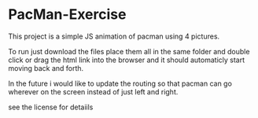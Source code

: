 # PacMan-Exercise

This project is a simple JS animation of pacman using 4 pictures.

To run just download the files place them all in the same folder and double click or drag the html link into the browser and it should automaticly start moving back and forth.

In the future i would like to update the routing so that pacman can go wherever on the screen instead of just left and right.

see the license for detaiils
